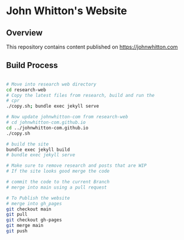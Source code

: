 # John Whitton's Website

## Overview

This repository contains content published on <https://johnwhitton.com>

## Build Process

```bash

# Move into research web directory
cd research-web
# Copy the latest files from research, build and run the 
# cpr
./copy.sh; bundle exec jekyll serve

# Now update johnwhitton-com from research-web
# cd johnwhitton-com.github.io
cd ../johnwhitton-com.github.io
./copy.sh

# build the site
bundle exec jekyll build
# bundle exec jekyll serve

# Make sure to remove research and posts that are WIP
# If the site looks good merge the code

# commit the code to the current Branch
# merge into main using a pull request

# To Publish the website
# merge into gh_pages
git checkout main
git pull
git checkout gh-pages
git merge main
git push



```
